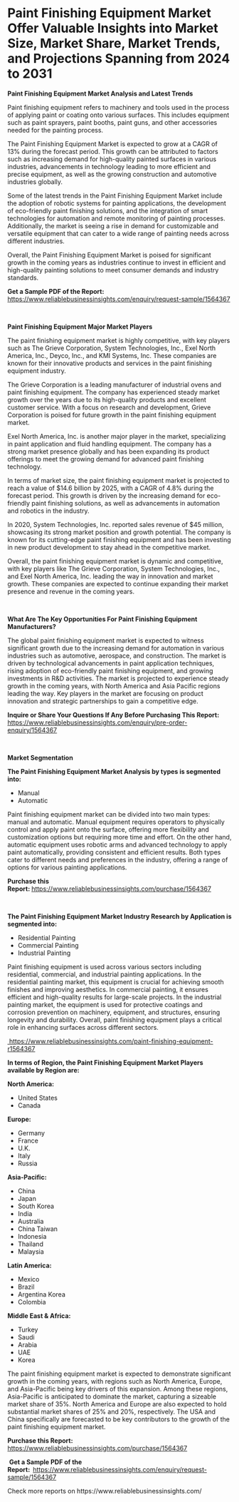 <p><h1>Paint Finishing Equipment Market Offer Valuable Insights into Market Size, Market Share, Market Trends, and Projections Spanning from 2024 to 2031</h1></p><p><strong>Paint Finishing Equipment Market Analysis and Latest Trends</strong></p>
<p><p>Paint finishing equipment refers to machinery and tools used in the process of applying paint or coating onto various surfaces. This includes equipment such as paint sprayers, paint booths, paint guns, and other accessories needed for the painting process.</p><p>The Paint Finishing Equipment Market is expected to grow at a CAGR of 13% during the forecast period. This growth can be attributed to factors such as increasing demand for high-quality painted surfaces in various industries, advancements in technology leading to more efficient and precise equipment, as well as the growing construction and automotive industries globally.</p><p>Some of the latest trends in the Paint Finishing Equipment Market include the adoption of robotic systems for painting applications, the development of eco-friendly paint finishing solutions, and the integration of smart technologies for automation and remote monitoring of painting processes. Additionally, the market is seeing a rise in demand for customizable and versatile equipment that can cater to a wide range of painting needs across different industries.</p><p>Overall, the Paint Finishing Equipment Market is poised for significant growth in the coming years as industries continue to invest in efficient and high-quality painting solutions to meet consumer demands and industry standards.</p></p>
<p><strong>Get a Sample PDF of the Report:&nbsp;</strong> <a href="https://www.reliablebusinessinsights.com/enquiry/request-sample/1564367">https://www.reliablebusinessinsights.com/enquiry/request-sample/1564367</a></p>
<p>&nbsp;</p>
<p><strong>Paint Finishing Equipment Major Market Players</strong></p>
<p><p>The paint finishing equipment market is highly competitive, with key players such as The Grieve Corporation, System Technologies, Inc., Exel North America, Inc., Deyco, Inc., and KMI Systems, Inc. These companies are known for their innovative products and services in the paint finishing equipment industry.</p><p>The Grieve Corporation is a leading manufacturer of industrial ovens and paint finishing equipment. The company has experienced steady market growth over the years due to its high-quality products and excellent customer service. With a focus on research and development, Grieve Corporation is poised for future growth in the paint finishing equipment market.</p><p>Exel North America, Inc. is another major player in the market, specializing in paint application and fluid handling equipment. The company has a strong market presence globally and has been expanding its product offerings to meet the growing demand for advanced paint finishing technology.</p><p>In terms of market size, the paint finishing equipment market is projected to reach a value of $14.6 billion by 2025, with a CAGR of 4.8% during the forecast period. This growth is driven by the increasing demand for eco-friendly paint finishing solutions, as well as advancements in automation and robotics in the industry.</p><p>In 2020, System Technologies, Inc. reported sales revenue of $45 million, showcasing its strong market position and growth potential. The company is known for its cutting-edge paint finishing equipment and has been investing in new product development to stay ahead in the competitive market.</p><p>Overall, the paint finishing equipment market is dynamic and competitive, with key players like The Grieve Corporation, System Technologies, Inc., and Exel North America, Inc. leading the way in innovation and market growth. These companies are expected to continue expanding their market presence and revenue in the coming years.</p></p>
<p>&nbsp;</p>
<p><strong>What Are The Key Opportunities For Paint Finishing Equipment Manufacturers?</strong></p>
<p><p>The global paint finishing equipment market is expected to witness significant growth due to the increasing demand for automation in various industries such as automotive, aerospace, and construction. The market is driven by technological advancements in paint application techniques, rising adoption of eco-friendly paint finishing equipment, and growing investments in R&D activities. The market is projected to experience steady growth in the coming years, with North America and Asia Pacific regions leading the way. Key players in the market are focusing on product innovation and strategic partnerships to gain a competitive edge.</p></p>
<p><strong>Inquire or Share Your Questions If Any Before Purchasing This Report:</strong> <a href="https://www.reliablebusinessinsights.com/enquiry/pre-order-enquiry/1564367">https://www.reliablebusinessinsights.com/enquiry/pre-order-enquiry/1564367</a></p>
<p>&nbsp;</p>
<p><strong>Market Segmentation</strong></p>
<p><strong>The Paint Finishing Equipment Market Analysis by types is segmented into:</strong></p>
<p><ul><li>Manual</li><li>Automatic</li></ul></p>
<p><p>Paint finishing equipment market can be divided into two main types: manual and automatic. Manual equipment requires operators to physically control and apply paint onto the surface, offering more flexibility and customization options but requiring more time and effort. On the other hand, automatic equipment uses robotic arms and advanced technology to apply paint automatically, providing consistent and efficient results. Both types cater to different needs and preferences in the industry, offering a range of options for various painting applications.</p></p>
<p><strong>Purchase this Report:&nbsp;</strong><a href="https://www.reliablebusinessinsights.com/purchase/1564367">https://www.reliablebusinessinsights.com/purchase/1564367</a></p>
<p>&nbsp;</p>
<p><strong>The Paint Finishing Equipment Market Industry Research by Application is segmented into:</strong></p>
<p><ul><li>Residential Painting</li><li>Commercial Painting</li><li>Industrial Painting</li></ul></p>
<p><p>Paint finishing equipment is used across various sectors including residential, commercial, and industrial painting applications. In the residential painting market, this equipment is crucial for achieving smooth finishes and improving aesthetics. In commercial painting, it ensures efficient and high-quality results for large-scale projects. In the industrial painting market, the equipment is used for protective coatings and corrosion prevention on machinery, equipment, and structures, ensuring longevity and durability. Overall, paint finishing equipment plays a critical role in enhancing surfaces across different sectors.</p></p>
<p><a href="https://www.reliablebusinessinsights.com/paint-finishing-equipment-r1564367">&nbsp;https://www.reliablebusinessinsights.com/paint-finishing-equipment-r1564367</a></p>
<p><strong>In terms of Region, the Paint Finishing Equipment Market Players available by Region are:</strong></p>
<p>
    <p> <strong> North America: </strong>
        <ul>
            <li>United States</li>
            <li>Canada</li>
        </ul>
        </p> 
    <p> <strong> Europe: </strong>
        <ul>
            <li>Germany</li>
            <li>France</li>
            <li>U.K.</li>
            <li>Italy</li>
            <li>Russia</li>
        </ul>
        </p> 
    <p> <strong> Asia-Pacific: </strong>
        <ul>
            <li>China</li>
            <li>Japan</li>
            <li>South Korea</li>
            <li>India</li>
            <li>Australia</li>
            <li>China Taiwan</li>
            <li>Indonesia</li>
            <li>Thailand</li>
            <li>Malaysia</li>
        </ul>
        </p> 
    <p> <strong> Latin America: </strong>
        <ul>
            <li>Mexico</li>
            <li>Brazil</li>
            <li>Argentina Korea</li>
            <li>Colombia</li>
        </ul>
        </p> 
    <p> <strong> Middle East & Africa: </strong>
        <ul>
            <li>Turkey</li>
            <li>Saudi</li>
            <li>Arabia</li>
            <li>UAE</li>
            <li>Korea</li>
        </ul>
    </p>
    </p>
<p><p>The paint finishing equipment market is expected to demonstrate significant growth in the coming years, with regions such as North America, Europe, and Asia-Pacific being key drivers of this expansion. Among these regions, Asia-Pacific is anticipated to dominate the market, capturing a sizeable market share of 35%. North America and Europe are also expected to hold substantial market shares of 25% and 20%, respectively. The USA and China specifically are forecasted to be key contributors to the growth of the paint finishing equipment market.</p></p>
<p><strong>Purchase this Report: </strong><a href="https://www.reliablebusinessinsights.com/purchase/1564367">https://www.reliablebusinessinsights.com/purchase/1564367</a></p>
<p>&nbsp;<strong>Get a Sample PDF of the Report:&nbsp;&nbsp;</strong><a href="https://www.reliablebusinessinsights.com/enquiry/request-sample/1564367">https://www.reliablebusinessinsights.com/enquiry/request-sample/1564367</a></p>
<p><strong></strong></p>
<p>Check more reports on https://www.reliablebusinessinsights.com/</p>